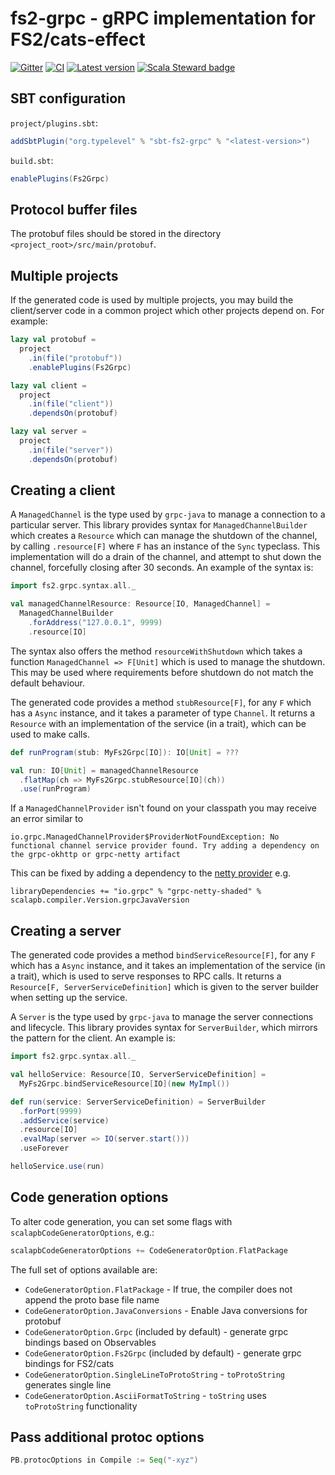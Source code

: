 # fs2-grpc - gRPC implementation for FS2/cats-effect

[![Gitter](https://badges.gitter.im/typelevel/fs2-grpc.svg)](https://gitter.im/typelevel/fs2-grpc?utm_source=badge&utm_medium=badge&utm_campaign=pr-badge) [![CI](https://github.com/typelevel/fs2-grpc/actions/workflows/ci.yml/badge.svg)](https://github.com/typelevel/fs2-grpc/actions/workflows/ci.yml) [![Latest version](https://index.scala-lang.org/typelevel/fs2-grpc/sbt-fs2-grpc/latest.svg?color=orange&v=1)](https://index.scala-lang.org/typelevel/fs2-grpc/sbt-fs2-grpc)
 [![Scala Steward badge](https://img.shields.io/badge/Scala_Steward-helping-blue.svg?style=flat&logo=data:image/png;base64,iVBORw0KGgoAAAANSUhEUgAAAA4AAAAQCAMAAAARSr4IAAAAVFBMVEUAAACHjojlOy5NWlrKzcYRKjGFjIbp293YycuLa3pYY2LSqql4f3pCUFTgSjNodYRmcXUsPD/NTTbjRS+2jomhgnzNc223cGvZS0HaSD0XLjbaSjElhIr+AAAAAXRSTlMAQObYZgAAAHlJREFUCNdNyosOwyAIhWHAQS1Vt7a77/3fcxxdmv0xwmckutAR1nkm4ggbyEcg/wWmlGLDAA3oL50xi6fk5ffZ3E2E3QfZDCcCN2YtbEWZt+Drc6u6rlqv7Uk0LdKqqr5rk2UCRXOk0vmQKGfc94nOJyQjouF9H/wCc9gECEYfONoAAAAASUVORK5CYII=)](https://scala-steward.org)

## SBT configuration

`project/plugins.sbt`:
```scala
addSbtPlugin("org.typelevel" % "sbt-fs2-grpc" % "<latest-version>")
```

`build.sbt`:
```scala
enablePlugins(Fs2Grpc)
```

## Protocol buffer files

The protobuf files should be stored in the directory `<project_root>/src/main/protobuf`.

## Multiple projects

If the generated code is used by multiple projects, you may build the client/server code in a common project which other projects depend on. For example:

```scala
lazy val protobuf =
  project
    .in(file("protobuf"))
    .enablePlugins(Fs2Grpc)

lazy val client =
  project
    .in(file("client"))
    .dependsOn(protobuf)

lazy val server =
  project
    .in(file("server"))
    .dependsOn(protobuf)
```

## Creating a client

A `ManagedChannel` is the type used by `grpc-java` to manage a connection to a particular server. This library provides syntax for `ManagedChannelBuilder` which creates a `Resource` which can manage the shutdown of the channel, by calling `.resource[F]` where `F` has an instance of the `Sync` typeclass. This implementation will do a drain of the channel, and attempt to shut down the channel, forcefully closing after 30 seconds. An example of the syntax is:

```scala
import fs2.grpc.syntax.all._

val managedChannelResource: Resource[IO, ManagedChannel] =
  ManagedChannelBuilder
    .forAddress("127.0.0.1", 9999)
    .resource[IO]
```

The syntax also offers the method `resourceWithShutdown` which takes a function `ManagedChannel => F[Unit]` which is used to manage the shutdown. This may be used where requirements before shutdown do not match the default behaviour.

The generated code provides a method `stubResource[F]`, for any `F` which has a `Async` instance, and it takes a parameter of type `Channel`. It returns a `Resource` with an implementation of the service (in a trait), which can be used to make calls.

```scala
def runProgram(stub: MyFs2Grpc[IO]): IO[Unit] = ???

val run: IO[Unit] = managedChannelResource
  .flatMap(ch => MyFs2Grpc.stubResource[IO](ch))
  .use(runProgram)
```

If a `ManagedChannelProvider` isn't found on your classpath you may receive an error similar to 
```
io.grpc.ManagedChannelProvider$ProviderNotFoundException: No functional channel service provider found. Try adding a dependency on the grpc-okhttp or grpc-netty artifact
```
This can be fixed by adding a dependency to the [netty provider](https://github.com/grpc/grpc-java#transport) e.g.
```
libraryDependencies += "io.grpc" % "grpc-netty-shaded" % scalapb.compiler.Version.grpcJavaVersion
```

## Creating a server

The generated code provides a method `bindServiceResource[F]`, for any `F` which has a `Async` instance, and it takes an implementation of the service (in a trait), which is used to serve responses to RPC calls. It returns a `Resource[F, ServerServiceDefinition]` which is given to the server builder when setting up the service.

A `Server` is the type used by `grpc-java` to manage the server connections and lifecycle. This library provides syntax for `ServerBuilder`, which mirrors the pattern for the client. An example is:

```scala
import fs2.grpc.syntax.all._

val helloService: Resource[IO, ServerServiceDefinition] = 
  MyFs2Grpc.bindServiceResource[IO](new MyImpl())

def run(service: ServerServiceDefinition) = ServerBuilder
  .forPort(9999)
  .addService(service)
  .resource[IO]
  .evalMap(server => IO(server.start()))
  .useForever

helloService.use(run)
```

## Code generation options

To alter code generation, you can set some flags with `scalapbCodeGeneratorOptions`, e.g.:

```scala
scalapbCodeGeneratorOptions += CodeGeneratorOption.FlatPackage
```

The full set of options available are:

 - `CodeGeneratorOption.FlatPackage` - If true, the compiler does not append the proto base file name
 - `CodeGeneratorOption.JavaConversions` - Enable Java conversions for protobuf
 - `CodeGeneratorOption.Grpc` (included by default) - generate grpc bindings based on Observables
 - `CodeGeneratorOption.Fs2Grpc` (included by default) - generate grpc bindings for FS2/cats
 - `CodeGeneratorOption.SingleLineToProtoString` - `toProtoString` generates single line
 - `CodeGeneratorOption.AsciiFormatToString` - `toString` uses `toProtoString` functionality

## Pass additional protoc options

```scala
PB.protocOptions in Compile := Seq("-xyz")
```
